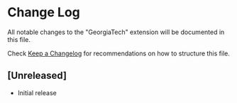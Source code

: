 # Change Log

All notable changes to the "GeorgiaTech" extension will be documented in this file.

Check [Keep a Changelog](http://keepachangelog.com/) for recommendations on how to structure this file.

## [Unreleased]

- Initial release
